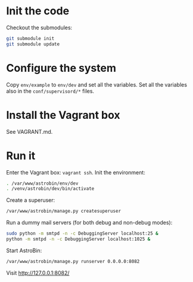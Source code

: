 # Init the code

Checkout the submodules:

```bash
git submodule init
git submodule update
```

# Configure the system

Copy `env/example` to `env/dev` and set all the variables.
Set all the variables also in the `conf/supervisord/*` files.


# Install the Vagrant box

See VAGRANT.md.


# Run it

Enter the Vagrant box: `vagrant ssh`.
Init the environment:

```bash
. /var/www/astrobin/env/dev
. /venv/astrobin/dev/bin/activate
```

Create a superuser:

```bash
/var/www/astrobin/manage.py createsuperuser
```

Run a dummy mail servers (for both debug and non-debug modes):

```bash
sudo python -m smtpd -n -c DebuggingServer localhost:25 &
python -m smtpd -n -c DebuggingServer localhost:1025 &
```

Start AstroBin:

```bash
/var/www/astrobin/manage.py runserver 0.0.0.0:8082
```

Visit http://127.0.0.1:8082/
